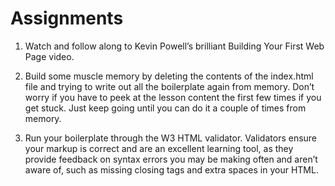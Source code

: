# Assignments
1. Watch and follow along to Kevin Powell’s brilliant Building Your First Web Page video.

2. Build some muscle memory by deleting the contents of the index.html file and trying to write out all the boilerplate again from memory. Don’t worry if you have to peek at the lesson content the first few times if you get stuck. Just keep going until you can do it a couple of times from memory.

3. Run your boilerplate through the W3 HTML validator. Validators ensure your markup is correct and are an excellent learning tool, as they provide feedback on syntax errors you may be making often and aren’t aware of, such as missing closing tags and extra spaces in your HTML.
